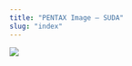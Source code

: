 ```yaml
---
title: "PENTAX Image – SUDA"
slug: "index"
---
```


[![](/wp-content/2011/12/98-e1324580622252.jpg)](/wp-content/2011/12/98-e1324580622252.jpg)